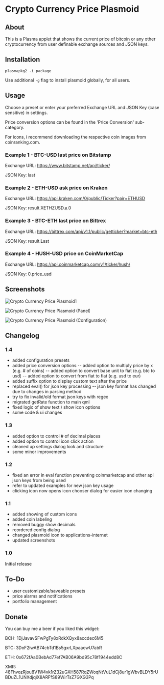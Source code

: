 # Crypto Currency Price Plasmoid

## About
This is a Plasma applet that shows the current price of bitcoin or any other cryptocurrency from user definable exchange sources and JSON keys.

## Installation
```
plasmapkg2 -i package
```

Use additional `-g` flag to install plasmoid globally, for all users.

## Usage
Choose a preset or enter your preferred Exchange URL and JSON Key (case sensitive) in settings.

Price conversion options can be found in the 'Price Conversion' sub-category.

For icons, i recommend downloading the respective coin images from coinranking.com.

### Example 1 - BTC-USD last price on Bitstamp
Exchange URL: https://www.bitstamp.net/api/ticker/

JSON Key: last

### Example 2 - ETH-USD ask price on Kraken
Exchange URL: https://api.kraken.com/0/public/Ticker?pair=ETHUSD

JSON Key: result.XETHZUSD.a.0

### Example 3 - BTC-ETH last price on Bittrex
Exchange URL: https://bittrex.com/api/v1.1/public/getticker?market=btc-eth

JSON Key: result.Last

### Example 4 - HUSH-USD price on CoinMarketCap
Exchange URL: https://api.coinmarketcap.com/v1/ticker/hush/

JSON Key: 0.price_usd

## Screenshots
![Crypto Currency Price Plasmoid1](https://raw.githubusercontent.com/spmdrd/plasma-applet-cryptocurrency-price/master/cryptocurrency-price-plasmoid1.png)

![Crypto Currency Price Plasmoid (Panel)](https://raw.githubusercontent.com/spmdrd/plasma-applet-cryptocurrency-price/master/cryptocurrency-price-panel.png)

![Crypto Currency Price Plasmoid (Configuration)](https://raw.githubusercontent.com/spmdrd/plasma-applet-cryptocurrency-price/master/cryptocurrency-price-config.png)

## Changelog

### 1.4
- added configuration presets
- added price conversion options
-- added option to multiply price by x (e.g. # of coins)
-- added option to convert base unit to fiat (e.g. btc to usd)
-- added option to convert from fiat to fiat (e.g. usd to eur)
- added suffix option to display custom text after the price
- replaced eval() for json key processing
-- json key format has changed due to changes in parsing method
- try to fix invalid/old format json keys with regex
- migrated getRate function to main qml
- fixed logic of show text / show icon options
- some code & ui changes

### 1.3
- added option to control # of decimal places
- added option to control icon click action
- cleaned up settings dialog look and structure
- some minor improvements

### 1.2
- fixed an error in eval function preventing coinmarketcap and other api json keys from being used
- refer to updated examples for new json key usage
- clicking icon now opens icon chooser dialog for easier icon changing

### 1.1
- added showing of custom icons
- added coin labeling
- removed buggy show decimals
- reordered config dialog
- changed plasmoid icon to applications-internet
- updated screenshots

### 1.0
Initial release

## To-Do
- user customizable/saveable presets
- price alarms and notifications
- portfolio management

## Donate
You can buy me a beer if you liked this widget:

BCH: 1DjJavavSFwPgTy8xRdkXQyx8accdec6M5

BTC: 3DoF2iwAB74cbTd1Bs5gxrLXpaacwU7abR

ETH: 0x672fAa0BebAd77ef7AB06A9bd95c78f1944edd8C 

XMR: 48FhvozRjou8V1W4vk1rZ32uGXH587RqZWoqNtVuL1dCj8ur1gWbvBLDY5rUBDuZL1UNXdjqiX8ARFfS89WirTsZ7GXG3Pq

